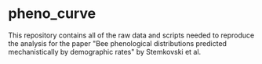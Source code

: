 # pheno_curve
This repository contains all of the raw data and scripts needed to reproduce the analysis for the paper "Bee phenological distributions predicted mechanistically by demographic rates" by Stemkovski et al.
